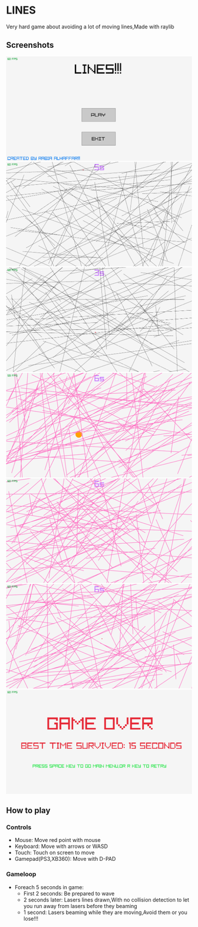 # LINES
Very hard game about avoiding a lot of moving lines,Made with raylib

## Screenshots
<img src="https://github.com/Rabios/LINES/blob/master/Screenshot%20(121).png">
<br>
<img src="https://github.com/Rabios/LINES/blob/master/Screenshot%20(124).png">
<br>
<img src="https://github.com/Rabios/LINES/blob/master/Screenshot%20(125).png">
<br>
<img src="https://github.com/Rabios/LINES/blob/master/Screenshot%20(126).png">
<br>
<img src="https://github.com/Rabios/LINES/blob/master/Screenshot%20(127).png">
<br>
<img src="https://github.com/Rabios/LINES/blob/master/Screenshot%20(128).png">
<br>
<img src="https://github.com/Rabios/LINES/blob/master/Screenshot%20(129).png">
<br>

## How to play

### Controls
- Mouse: Move red point with mouse
- Keyboard: Move with arrows or WASD
- Touch: Touch on screen to move
- Gamepad(PS3,XB360): Move with D-PAD

### Gameloop
- Foreach 5 seconds in game:
  - First 2 seconds: Be prepared to wave
  - 2 seconds later: Lasers lines drawn,With no collision detection to let you run away from lasers before they beaming
  - 1 second: Lasers beaming while they are moving,Avoid them or you lose!!!
